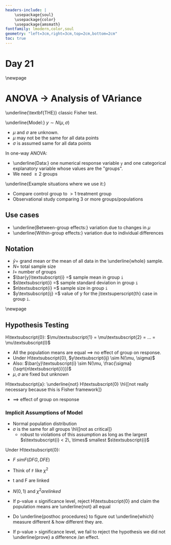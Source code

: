 ```yaml
---
headers-include: |
	\usepackage{soul}
	\usepackage{color}
	\usepackage{amsmath}
fontfamily: lmodern,color,soul
geometry: "left=3cm,right=3cm,top=2cm,bottom=2cm"
toc: true
---
```


# Day 21

\newpage

# ANOVA $\rightarrow$ Analysis of VAriance

\underline{\textbf{THE}} classic Fisher test.

\underline{Model:} $y \sim N(\mu, \sigma)$

- $\mu$ and $\sigma$ are unknown.
- $\mu$ may not be the same for all data points
- $\sigma$ is assumed same for all data points

In one-way ANOVA:

- \underline{Data:} one numerical response variable `y` and one categorical explanatory variable whose values are the "groups".
- We need $\ge 2$ groups

\underline{Example situations where we use it:}

- Compare control group to $> 1$ treatment group
- Observational study comparing 3 or more groups/populations

## Use cases

- \underline{Between-group effects:} variation due to changes in $\mu$
- \underline{Within-group effects:} variation due to individual differences

## Notation

- $\bar{y} =$ grand mean or the mean of all data in the \underline{whole} sample.
- $N =$ total sample size
- $I =$ number of groups
- $\bar{y}\textsubscript{i} =$ sample mean in group `i`
- $s\textsubscript{i} =$ sample standard deviation in group `i`
- $n\textsubscript{i} =$ sample size in group `i`
- $y\textsubscript{ij} =$ value of y for the j\textsuperscript{th} case in group `i`.

\newpage

## Hypothesis Testing

H\textsubscript{0}: $\mu\textsubscript{1} = \mu\textsubscript{2} = ... = \mu\textsubscript{I}$

- All the population means are equal $\implies$ no effect of group on response.
- Under H\textsubscript{0}, $y\textsubscript{ij} \sim N(\mu, \sigma)$
- Also: $\bar{y}\textsubscript{i} \sim N(\mu, \frac{\sigma}{\sqrt{n\textsubscript{i}}})$
- $\mu ,  \sigma$ are fixed but unknown

H\textsubscript{a}: \underline{not} H\textsubscript{0} \hl{[not really necessary because this is Fisher framework]}

- $\implies$ effect of group on response

### Implicit Assumptions of Model

- Normal population distribution
- $\sigma$ is the same for all groups \hl{[not as critical]}
    - robust to violations of this assumption as long as the largest $s\textsubscript{i} < 2\,  \times$ smallest $s\textsubscript{i}$

Under H\textsubscript{0}:

- $F\ sim F(DFG, \, DFE)$
- Think of `F` like $\chi^2$
- t and F are linked
- $N(0,1)$ and $\chi^2 are linked$

- If p-value $\le$ significance level, reject H\textsubscript{0} and claim the population means are \underline{not} all equal
- Do \underline{posthoc procedures} to figure out \underline{which} measure different & how different they are.
- If p-value > significance level, we fail to reject the hypothesis we did not \underline{prove} a difference /an effect.
